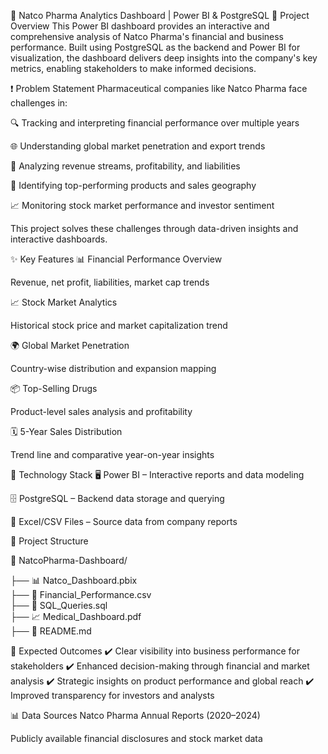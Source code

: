 🧪 Natco Pharma Analytics Dashboard | Power BI & PostgreSQL
📌 Project Overview
This Power BI dashboard provides an interactive and comprehensive analysis of Natco Pharma's financial and business performance. Built using PostgreSQL as the backend and Power BI for visualization, the dashboard delivers deep insights into the company's key metrics, enabling stakeholders to make informed decisions.

❗ Problem Statement
Pharmaceutical companies like Natco Pharma face challenges in:

🔍 Tracking and interpreting financial performance over multiple years

🌐 Understanding global market penetration and export trends

💸 Analyzing revenue streams, profitability, and liabilities

💊 Identifying top-performing products and sales geography

📈 Monitoring stock market performance and investor sentiment

This project solves these challenges through data-driven insights and interactive dashboards.

✨ Key Features
📊 Financial Performance Overview

Revenue, net profit, liabilities, market cap trends

📈 Stock Market Analytics

Historical stock price and market capitalization trend

🌍 Global Market Penetration

Country-wise distribution and expansion mapping

📦 Top-Selling Drugs

Product-level sales analysis and profitability

🗓️ 5-Year Sales Distribution

Trend line and comparative year-on-year insights

🔧 Technology Stack
🖥️ Power BI – Interactive reports and data modeling

🗄️ PostgreSQL – Backend data storage and querying

📂 Excel/CSV Files – Source data from company reports


📂 Project Structure

📁 NatcoPharma-Dashboard/

├── 📊 Natco_Dashboard.pbix         
├── 📄 Financial_Performance.csv    
├── 📝 SQL_Queries.sql             
├── 📈 Medical_Dashboard.pdf        
├── 📘 README.md                    


🎯 Expected Outcomes
✔️ Clear visibility into business performance for stakeholders
✔️ Enhanced decision-making through financial and market analysis
✔️ Strategic insights on product performance and global reach
✔️ Improved transparency for investors and analysts

📊 Data Sources
Natco Pharma Annual Reports (2020–2024)

Publicly available financial disclosures and stock market data

